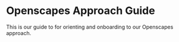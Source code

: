# Openscapes Approach Guide

This is our guide to for orienting and onboarding to our Openscapes approach.
